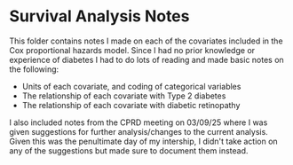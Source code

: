 # Survival Analysis Notes

This folder contains notes I made on each of the covariates included in the Cox proportional hazards model. Since I had no prior knowledge or experience of diabetes I had to do lots of reading and made basic notes on the following:
* Units of each covariate, and coding of categorical variables
* The relationship of each covariate with Type 2 diabetes
* The relationship of each covariate with diabetic retinopathy

I also included notes from the CPRD meeting on 03/09/25 where I was given suggestions for further analysis/changes to the current analysis. Given this was the penultimate day of my intership, I didn't take action on any of the suggestions but made sure to document them instead.
